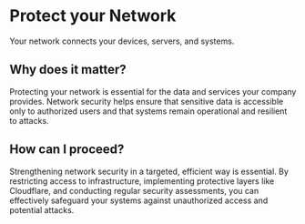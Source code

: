 # Protect your Network

Your network connects your devices, servers, and systems.

## Why does it matter?

Protecting your network is essential for the data and services your company
provides. Network security helps ensure that sensitive data is accessible only
to authorized users and that systems remain operational and resilient to
attacks.

## How can I proceed?

Strengthening network security in a targeted, efficient way is essential. By
restricting access to infrastructure, implementing protective layers like
Cloudflare, and conducting regular security assessments, you can effectively
safeguard your systems against unauthorized access and potential attacks.
